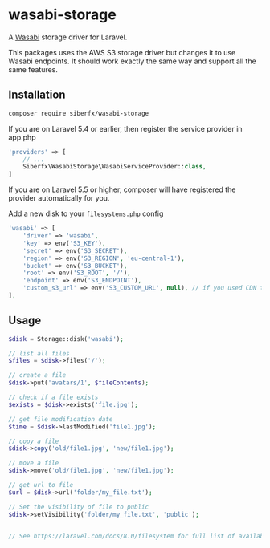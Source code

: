 # wasabi-storage

A [Wasabi](https://wasabi.com/) storage driver for Laravel.

This packages uses the AWS S3 storage driver but changes it to use Wasabi endpoints. It should work exactly the same way and support all the same features.

## Installation

```bash
composer require siberfx/wasabi-storage
```

If you are on Laravel 5.4 or earlier, then register the service provider in app.php
```php
'providers' => [
    // ...
    Siberfx\WasabiStorage\WasabiServiceProvider::class,
]
```

If you are on Laravel 5.5 or higher, composer will have registered the provider automatically for you.

Add a new disk to your `filesystems.php` config

```php
'wasabi' => [
    'driver' => 'wasabi',
    'key' => env('S3_KEY'),
    'secret' => env('S3_SECRET'),
    'region' => env('S3_REGION', 'eu-central-1'),
    'bucket' => env('S3_BUCKET'),
    'root' => env('S3_ROOT', '/'),
    'endpoint' => env('S3_ENDPOINT'),
    'custom_s3_url' => env('S3_CUSTOM_URL', null), // if you used CDN through a provider like cloudflare, here is the url
],
```

## Usage

```php
$disk = Storage::disk('wasabi');

// list all files
$files = $disk->files('/');

// create a file
$disk->put('avatars/1', $fileContents);

// check if a file exists
$exists = $disk->exists('file.jpg');

// get file modification date
$time = $disk->lastModified('file1.jpg');

// copy a file
$disk->copy('old/file1.jpg', 'new/file1.jpg');

// move a file
$disk->move('old/file1.jpg', 'new/file1.jpg');

// get url to file
$url = $disk->url('folder/my_file.txt');

// Set the visibility of file to public
$disk->setVisibility('folder/my_file.txt', 'public');


// See https://laravel.com/docs/8.0/filesystem for full list of available functionality
```
